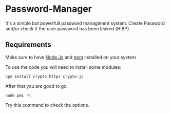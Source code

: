 # Password-Manager
It's a simple but powerfull password managiment system. Create Password and/or check if the user password has been leaked (HIBP)

## Requirements
Make sure to have [Node.Js](https://nodejs.org/en/) and [npm](https://www.npmjs.com/) installed on your system

To use the code you will need to install some modules:
```term
npm install crypto https crypto-js
```

After that you are good to go.

```term
node pms -h 
```

Try this command to check the options.
